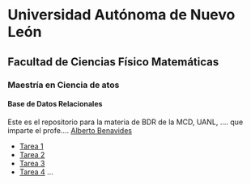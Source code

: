 # Universidad Autónoma de Nuevo León
## Facultad de Ciencias Físico Matemáticas
### Maestría en Ciencia de atos

#### Base de Datos Relacionales

Este es el repositorio para la materia de BDR de la MCD, UANL, .... que imparte el profe.... [Alberto Benavides](https://github.com/albertobenavides)

- [Tarea 1](/tarea1)
- [Tarea 2](/tarea2)
- [Tarea 3](/tarea3)
- [Tarea 4](/tarea4)
...